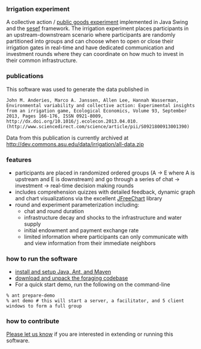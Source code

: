 ### Irrigation experiment
A collective action / [public goods experiment](http://en.wikipedia.org/wiki/Public_goods_game) implemented in Java
Swing and the [sesef](http://bitbucket.org/virtualcommons/sesef) framework. The irrigation experiment places
participants in an upstream-downstream scenario where participants are randomly partitioned into groups and can choose when
to open or close their irrigation gates in real-time and have dedicated communication and investment rounds where they can coordinate on how much to invest in their common infrastructure. 

### publications
This software was used to generate the data published in

```
John M. Anderies, Marco A. Janssen, Allen Lee, Hannah Wasserman, Environmental variability and collective action: Experimental insights from an irrigation game, Ecological Economics, Volume 93, September 2013, Pages 166-176, ISSN 0921-8009, http://dx.doi.org/10.1016/j.ecolecon.2013.04.010.
(http://www.sciencedirect.com/science/article/pii/S0921800913001390)
```

Data from this publication is currently archived at http://dev.commons.asu.edu/data/irrigation/all-data.zip

### features

* participants are placed in randomized ordered groups (A -> E where A is upstream and E is downstream) and go through a series of chat -> investment -> real-time decision
  making rounds
* includes comprehension quizzes with detailed feedback, dynamic graph and chart visualizations via the excellent [JFreeChart](http://www.jfree.org/jfreechart) library
* round and experiment parameterization including:
    * chat and round duration
    * infrastructure decay and shocks to the infrastructure and water supply
    * initial endowment and payment exchange rate
    * limited information where participants can only communicate with and view information from their immediate neighbors

### how to run the software

* [install and setup Java, Ant, and Maven](https://github.com/virtualcommons/sesef/wiki/Home)
* [download and unpack the foraging codebase](https://github.com/virtualcommons/irrigation)
* For a quick start demo, run the following on the command-line 
```
% ant prepare-demo
% ant demo # this will start a server, a facilitator, and 5 client windows to form a full group
```

### how to contribute
[Please let us know](http://vcweb.asu.edu/contact) if you are interested in extending or running this software. 
